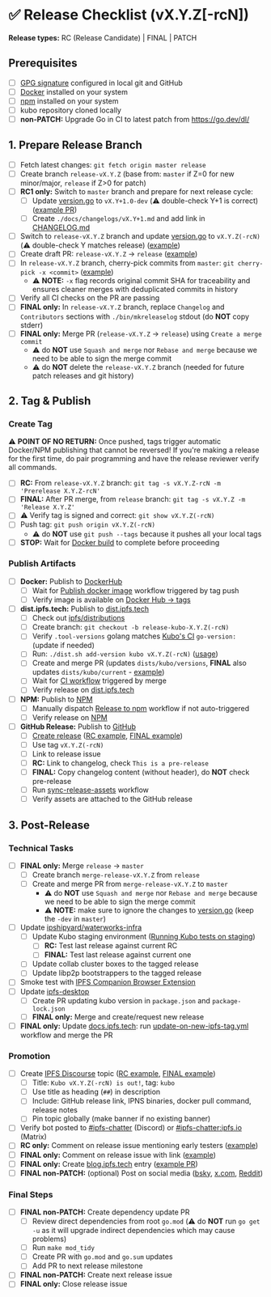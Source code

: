 <!-- Last updated during [v0.37.0 release](https://github.com/ipfs/kubo/issues/10867) -->

# ✅ Release Checklist (vX.Y.Z[-rcN])

**Release types:** RC (Release Candidate) | FINAL | PATCH

## Prerequisites

- [ ] [GPG signature](https://docs.github.com/en/authentication/managing-commit-signature-verification) configured in local git and GitHub
- [ ] [Docker](https://docs.docker.com/get-docker/) installed on your system
- [ ] [npm](https://docs.npmjs.com/downloading-and-installing-node-js-and-npm) installed on your system
- [ ] kubo repository cloned locally
- [ ] **non-PATCH:** Upgrade Go in CI to latest patch from <https://go.dev/dl/>

## 1. Prepare Release Branch

- [ ] Fetch latest changes: `git fetch origin master release`
- [ ] Create branch `release-vX.Y.Z` (base from: `master` if Z=0 for new minor/major, `release` if Z>0 for patch)
- [ ] **RC1 only:** Switch to `master` branch and prepare for next release cycle:
  - [ ] Update [version.go](https://github.com/ipfs/kubo/blob/master/version.go) to `vX.Y+1.0-dev` (⚠️ double-check Y+1 is correct) ([example PR](https://github.com/ipfs/kubo/pull/9305))
  - [ ] Create `./docs/changelogs/vX.Y+1.md` and add link in [CHANGELOG.md](https://github.com/ipfs/kubo/blob/master/CHANGELOG.md)
- [ ] Switch to `release-vX.Y.Z` branch and update [version.go](https://github.com/ipfs/kubo/blob/master/version.go) to `vX.Y.Z(-rcN)` (⚠️ double-check Y matches release) ([example](https://github.com/ipfs/kubo/pull/9394))
- [ ] Create draft PR: `release-vX.Y.Z` → `release` ([example](https://github.com/ipfs/kubo/pull/9306))
- [ ] In `release-vX.Y.Z` branch, cherry-pick commits from `master`: `git cherry-pick -x <commit>` ([example](https://github.com/ipfs/kubo/pull/10636/commits/033de22e3bc6191dbb024ad6472f5b96b34e3ccf))
  - ⚠️ **NOTE:** `-x` flag records original commit SHA for traceability and ensures cleaner merges with deduplicated commits in history
- [ ] Verify all CI checks on the PR are passing
- [ ] **FINAL only:** In `release-vX.Y.Z` branch, replace `Changelog` and `Contributors` sections with `./bin/mkreleaselog` stdout (do **NOT** copy stderr)
- [ ] **FINAL only:** Merge PR (`release-vX.Y.Z` → `release`) using `Create a merge commit`
  - ⚠️ do **NOT** use `Squash and merge` nor `Rebase and merge` because we need to be able to sign the merge commit
  - ⚠️ do **NOT** delete the `release-vX.Y.Z` branch (needed for future patch releases and git history)

## 2. Tag & Publish

### Create Tag
⚠️ **POINT OF NO RETURN:** Once pushed, tags trigger automatic Docker/NPM publishing that cannot be reversed!
If you're making a release for the first time, do pair programming and have the release reviewer verify all commands.

- [ ] **RC:** From `release-vX.Y.Z` branch: `git tag -s vX.Y.Z-rcN -m 'Prerelease X.Y.Z-rcN'`
- [ ] **FINAL:** After PR merge, from `release` branch: `git tag -s vX.Y.Z -m 'Release X.Y.Z'`
- [ ] ⚠️ Verify tag is signed and correct: `git show vX.Y.Z(-rcN)`
- [ ] Push tag: `git push origin vX.Y.Z(-rcN)`
  - ⚠️ do **NOT** use `git push --tags` because it pushes all your local tags
- [ ] **STOP:** Wait for [Docker build](https://github.com/ipfs/kubo/actions/workflows/docker-image.yml) to complete before proceeding

### Publish Artifacts

- [ ] **Docker:** Publish to [DockerHub](https://hub.docker.com/r/ipfs/kubo/tags)
  - [ ] Wait for [Publish docker image](https://github.com/ipfs/kubo/actions/workflows/docker-image.yml) workflow triggered by tag push
  - [ ] Verify image is available on [Docker Hub → tags](https://hub.docker.com/r/ipfs/kubo/tags)
- [ ] **dist.ipfs.tech:** Publish to [dist.ipfs.tech](https://dist.ipfs.tech)
  - [ ] Check out [ipfs/distributions](https://github.com/ipfs/distributions)
  - [ ] Create branch: `git checkout -b release-kubo-X.Y.Z(-rcN)`
  - [ ] Verify `.tool-versions` golang matches [Kubo's CI](https://github.com/ipfs/kubo/blob/master/.github/workflows/gotest.yml) `go-version:` (update if needed)
  - [ ] Run: `./dist.sh add-version kubo vX.Y.Z(-rcN)` ([usage](https://github.com/ipfs/distributions#usage))
  - [ ] Create and merge PR (updates `dists/kubo/versions`, **FINAL** also updates `dists/kubo/current` - [example](https://github.com/ipfs/distributions/pull/1125))
  - [ ] Wait for [CI workflow](https://github.com/ipfs/distributions/actions/workflows/main.yml) triggered by merge
  - [ ] Verify release on [dist.ipfs.tech](https://dist.ipfs.tech/#kubo)
- [ ] **NPM:** Publish to [NPM](https://www.npmjs.com/package/kubo?activeTab=versions)
  - [ ] Manually dispatch [Release to npm](https://github.com/ipfs/npm-kubo/actions/workflows/main.yml) workflow if not auto-triggered
  - [ ] Verify release on [NPM](https://www.npmjs.com/package/kubo?activeTab=versions)
- [ ] **GitHub Release:** Publish to [GitHub](https://github.com/ipfs/kubo/releases)
  - [ ] [Create release](https://docs.github.com/en/repositories/releasing-projects-on-github/managing-releases-in-a-repository#creating-a-release) ([RC example](https://github.com/ipfs/kubo/releases/tag/v0.36.0-rc1), [FINAL example](https://github.com/ipfs/kubo/releases/tag/v0.35.0))
  - [ ] Use tag `vX.Y.Z(-rcN)`
  - [ ] Link to release issue
  - [ ] **RC:** Link to changelog, check `This is a pre-release`
  - [ ] **FINAL:** Copy changelog content (without header), do **NOT** check pre-release
  - [ ] Run [sync-release-assets](https://github.com/ipfs/kubo/actions/workflows/sync-release-assets.yml) workflow
  - [ ] Verify assets are attached to the GitHub release

## 3. Post-Release

### Technical Tasks

- [ ] **FINAL only:** Merge `release` → `master`
  - [ ] Create branch `merge-release-vX.Y.Z` from `release`
  - [ ] Create and merge PR from `merge-release-vX.Y.Z` to `master`
    - ⚠️ do **NOT** use `Squash and merge` nor `Rebase and merge` because we need to be able to sign the merge commit
    - ⚠️ **NOTE:** make sure to ignore the changes to [version.go](https://github.com/ipfs/kubo/blob/master/version.go) (keep the `-dev` in `master`)
- [ ] Update [ipshipyard/waterworks-infra](https://github.com/ipshipyard/waterworks-infra)
  - [ ] Update Kubo staging environment ([Running Kubo tests on staging](https://www.notion.so/Running-Kubo-tests-on-staging-488578bb46154f9bad982e4205621af8))
    - [ ] **RC:** Test last release against current RC
    - [ ] **FINAL:** Test last release against current one
  - [ ] Update collab cluster boxes to the tagged release
  - [ ] Update libp2p bootstrappers to the tagged release
- [ ] Smoke test with [IPFS Companion Browser Extension](https://docs.ipfs.tech/install/ipfs-companion/)
- [ ] Update [ipfs-desktop](https://github.com/ipfs/ipfs-desktop)
  - [ ] Create PR updating kubo version in `package.json` and `package-lock.json`
  - [ ] **FINAL only:** Merge and create/request new release
- [ ] **FINAL only:** Update [docs.ipfs.tech](https://docs.ipfs.tech/): run [update-on-new-ipfs-tag.yml](https://github.com/ipfs/ipfs-docs/actions/workflows/update-on-new-ipfs-tag.yml) workflow and merge the PR

### Promotion

- [ ] Create [IPFS Discourse](https://discuss.ipfs.tech) topic ([RC example](https://discuss.ipfs.tech/t/kubo-v0-16-0-rc1-release-candidate-is-out/15248), [FINAL example](https://discuss.ipfs.tech/t/kubo-v0-16-0-release-is-out/15249))
  - [ ] Title: `Kubo vX.Y.Z(-rcN) is out!`, tag: `kubo`
  - [ ] Use title as heading (`##`) in description
  - [ ] Include: GitHub release link, IPNS binaries, docker pull command, release notes
  - [ ] Pin topic globally (make banner if no existing banner)
- [ ] Verify bot posted to [#ipfs-chatter](https://discord.com/channels/669268347736686612/669268347736686615) (Discord) or [#ipfs-chatter:ipfs.io](https://matrix.to/#/#ipfs-chatter:ipfs.io) (Matrix)
- [ ] **RC only:** Comment on release issue mentioning early testers ([example](https://github.com/ipfs/kubo/issues/9319#issuecomment-1311002478))
- [ ] **FINAL only:** Comment on release issue with link ([example](https://github.com/ipfs/kubo/issues/9417#issuecomment-1400740975))
- [ ] **FINAL only:** Create [blog.ipfs.tech](https://blog.ipfs.tech) entry ([example PR](https://github.com/ipfs/ipfs-blog/pull/529))
- [ ] **FINAL non-PATCH:** (optional) Post on social media ([bsky](https://bsky.app/profile/ipshipyard.com), [x.com](https://x.com/ipshipyard), [Reddit](https://reddit.com/r/ipfs))

### Final Steps

- [ ] **FINAL non-PATCH:** Create dependency update PR
  - [ ] Review direct dependencies from root `go.mod` (⚠️ do **NOT** run `go get -u` as it will upgrade indirect dependencies which may cause problems)
  - [ ] Run `make mod_tidy`
  - [ ] Create PR with `go.mod` and `go.sum` updates
  - [ ] Add PR to next release milestone
- [ ] **FINAL non-PATCH:** Create next release issue
- [ ] **FINAL only:** Close release issue
